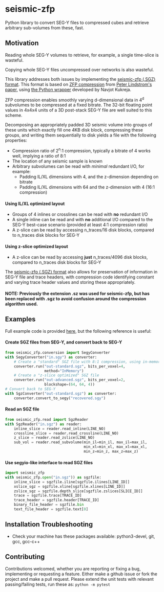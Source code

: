 # seismic-zfp #
Python library to convert SEG-Y files to compressed cubes and retrieve arbitrary sub-volumes from these, fast.

## Motivation ##

Reading whole SEG-Y volumes to retrieve, for example, a single time-slice is wasteful.

Copying whole SEG-Y files uncompressed over networks is also wasteful.

This library addresses both issues by implementing the [seismic-zfp (.SGZ) format](docs/file-specification.md).
This format is based on [ZFP compression](https://computing.llnl.gov/projects/floating-point-compression)
from [Peter Lindstrom's paper](https://www.researchgate.net/publication/264417607_Fixed-Rate_Compressed_Floating-Point_Arrays),
using [the Python wrapper](https://github.com/navjotk/pyzfp) developed by Navjot Kukreja.


ZFP compression enables smoothly varying d-dimensional data in 4<sup>d</sup> subvolumes 
to be compressed at a fixed bitrate. The 32-bit floating point values in 4x4x4 units
of a 3D post-stack SEG-Y file are well suited to this scheme. 

Decomposing an appropriately padded 3D seismic volume into groups of these units which 
exactly fill one 4KB disk block, compressing these groups, and writing them sequentially 
to disk yields a file with the following properties:
- Compression ratio of 2<sup>n</sup>:1 compression, 
typically a bitrate of 4 works well, implying a ratio of 8:1
- The location of any seismic sample is known
- Arbitrary subvolumes can be read with *minimal* redundant I/O, for example:
  - Padding IL/XL dimensions with 4, and the z-dimension depending on bitrate
  - Padding IL/XL dimensions with 64 and the z-dimension with 4 (16:1 compression)
#### Using IL/XL optimized layout ###
- Groups of 4 inlines or crosslines can be read with **no** redundant I/O
- A single inline can be read and with **no** additional I/O compared to the SEG-Y 
best-case scenario (provided at least 4:1 compression ratio)
- A z-slice can be read by accessing n_traces/16 disk blocks, 
compared to n_traces disk blocks for SEG-Y
#### Using z-slice optimized layout ####
- A z-slice can be read by accessing **just** n_traces/4096 disk blocks, 
compared to n_traces disk blocks for SEG-Y

The [seismic-zfp (.SGZ) format](docs/file-specification.md) also allows for preservation of information in 
SEG-Y file and trace headers, with compression code identifying constant 
and varying trace header values and storing these appropriately.

#### NOTE: Previously the extension .sz was used for seismic-zfp, but has been replaced with .sgz to avoid confusion around the compression algorithm used.

## Examples ##

Full example code is provided [here](examples), but the following reference is useful:

#### Create SGZ files from SEG-Y, and convert back to SEG-Y ####

```python
from seismic_zfp.conversion import SegyConverter
with SegyConverter("in.sgy") as converter:
    # Create a "standard" SGZ file with 8:1 compression, using in-memory method
    converter.run("out-standard.sgz", bits_per_voxel=4,
                  method="InMemory")
    # Create a "z-slice optimized" SGZ file
    converter.run("out-advanced.sgz", bits_per_voxel=2, 
                  blockshape=(64, 64, 4))
# Convert back to SEG-Y
with SgzConverter("out-standard.sgz") as converter:
    converter.convert_to_segy("recovered.sgy")
```

#### Read an SGZ file ####
```python
from seismic_zfp.read import SgzReader
with SgzReader("in.sgz") as reader:
    inline_slice = reader.read_inline(LINE_NO)
    crossline_slice = reader.read_crossline(LINE_NO)
    z_slice = reader.read_zslice(LINE_NO)
    sub_vol = reader.read_subvolume(min_il=min_il, max_il=max_il, 
                                    min_xl=min_xl, max_xl=max_xl, 
                                    min_z=min_z, max_z=max_z)
```

#### Use segyio-like interface to read SGZ files ####
```python
import seismic_zfp
with seismic_zfp.open("in.sgz")) as sgzfile:
    inline_slice = sgzfile.iline[sgzfile.ilines[LINE_ID]]
    xslice_sgz = sgzfile.xline[sgzfile.xlines[LINE_ID]]
    zslice_sgz = sgzfile.depth_slice[sgzfile.zslices[SLICE_ID]]
    trace = sgzfile.trace[TRACE_ID]
    trace_header = sgzfile.header[TRACE_ID]
    binary_file_header = sgzfile.bin
    text_file_header = sgzfile.text[0]
```

## Installation Troubleshooting ##
- Check your machine has these packages available: python3-devel, git, gcc, gcc-c++

## Contributing ##
Contributions welcomed, whether you are reporting or fixing a bug, implementing or requesting a feature. Either make a github issue or fork the project and make a pull request. Please extend the unit tests with relevant passing/failing tests, run these as: `python -m pytest`

